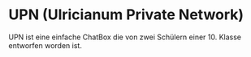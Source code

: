 # UPN (Ulricianum Private Network)

UPN ist eine einfache ChatBox die von zwei Schülern einer
10. Klasse entworfen worden ist.
